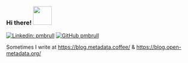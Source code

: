 ### Hi there! <img src="https://media.giphy.com/media/VgCDAzcKvsR6OM0uWg/giphy.gif" width="50"> 

[![Linkedin: pmbrull](https://img.shields.io/badge/-pmbrull-blue?style=flat-square&logo=Linkedin&logoColor=white&link=https://linkedin.com/in/pmbrull)](https://linkedin.com/in/pmbrull)
[![GitHub pmbrull](https://img.shields.io/github/followers/pmbrull?label=follow&style=social)](https://github.com/pmbrull)

Sometimes I write at https://blog.metadata.coffee/ & https://blog.open-metadata.org/

<!--
**pmbrull/pmbrull** is a ✨ _special_ ✨ repository because its `README.md` (this file) appears on your GitHub profile.

Here are some ideas to get you started:

- 🔭 I’m currently working on ...
- 🌱 I’m currently learning ...
- 👯 I’m looking to collaborate on ...
- 🤔 I’m looking for help with ...
- 💬 Ask me about ...
- 📫 How to reach me: ...
- 😄 Pronouns: ...
- ⚡ Fun fact: ...
-->
